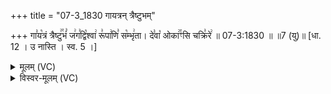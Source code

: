 +++
title = "07-3_1830 गायत्रन् त्रैष्टुभम्"

+++
गा꣣य꣡त्रं त्रैष्टु꣢꣯भं꣣ ज꣢ग꣣द्वि꣡श्वा꣢ रू꣣पा꣢णि꣣ स꣡म्भृ꣢ता। दे꣣वा꣡ ओका꣢꣯ꣳसि चक्रि꣣रे꣢ ॥ 07-3:1830 ॥ ॥7 (यु)॥ [धा. 12 । उ नास्ति । स्व. 5 ।]

<details><summary>मूलम् (VC)</summary>

गा꣣यत्रं꣡ त्रैष्टु꣢꣯भं꣣ ज꣢ग꣣द्वि꣡श्वा꣢ रू꣣पा꣢णि꣣ स꣡म्भृ꣢ता । दे꣣वा꣡ ओका꣢꣯ꣳसि चक्रि꣣रे꣢ ॥१८३०
</details>

<details><summary>विस्वर-मूलम् (VC)</summary>

गायत्रं त्रैष्टुभं जगद्विश्वा रूपाणि सम्भृता । देवा ओकाꣳसि चक्रिरे ॥१८३०
</details>